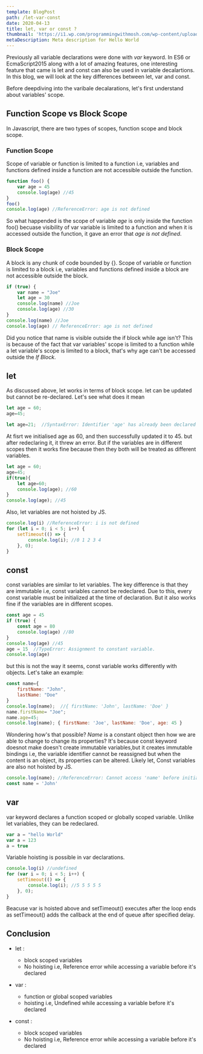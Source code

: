 ```yaml
---
template: BlogPost
path: /let-var-const
date: 2020-04-13
title: let, var or const ?
thumbnail: 'https://i1.wp.com/programmingwithmosh.com/wp-content/uploads/2019/03/javascript-736400_960_720.png?fit=720%2C720&ssl=1'
metaDescription: Meta description for Hello World
---
```



Previously all variable declarations were done with *var* keyword. In ES6 or EcmaScript2015 along with a lot of amazing features, one interesting feature that came is let and const can also be used in variable decalartions. In this blog, we will look at the key differences between let, var and const.

Before deepdiving into the varibale decalarations, let's first understand about variables' scope.

## Function Scope vs Block Scope

In Javascript, there are two types of scopes, function scope and block scope.
### Function Scope
Scope of variable or function is limited to a function i.e, variables and functions defined inside a function are not accessible outside the function.

``` js
function foo() {
    var age = 45
    console.log(age) //45
}
foo()
console.log(age) //ReferenceError: age is not defined
```
So what happended is the scope of variable _age_ is only inside the function foo() becuase visibility of var variable is limited to a function and when it is accessed outside the function, it gave an error that *age is not defined*.
### Block Scope
A block is any chunk of code bounded by {}. Scope of variable or function is limited to a block i.e, variables and functions defined inside a block are not accessible outside the block.

``` js
if (true) {
    var name = "Joe"
    let age = 30
    console.log(name) //Joe
    console.log(age) //30
}
console.log(name) //Joe
console.log(age) // ReferenceError: age is not defined
```
Did you notice that name is visible outside the if block while age isn't? This is because of the fact that var variables' scope is limited to a function while a let variable's scope is limited to a block, that's why age can't be accessed outside the *If Block*.
## let

As discussed above, let works in terms of block scope. let can be updated but cannot be re-declared. Let's see what does it mean

``` js
let age = 60;
age=45;

let age=21;  //SyntaxError: Identifier 'age' has already been declared
```
At fisrt we initialised age as 60, and then successfully updated it to 45. but after redeclaring it, it threw an error. But if the variables are in different scopes then it works fine because then they both will be treated as different variables.
``` js
let age = 60;
age=45;
if(true){
    let age=60;
    console.log(age); //60
}
console.log(age); //45
```
Also, let variables are not hoisted by JS.
``` js
console.log(i) //ReferenceError: i is not defined
for (let i = 0; i < 5; i++) {
    setTimeout(() => {
        console.log(i); //0 1 2 3 4
    }, 0);
}
```

## const

const variables are similar to let variables. The key difference is that they are immutable i.e, const variables cannot be redeclared.  Due to this, every const variable must be initialized at the time of declaration. But it also works fine if the variables are in different scopes.
``` js
const age = 45
if (true) {
    const age = 80
    console.log(age) //80
}
console.log(age) //45
age = 15  //TypeError: Assignment to constant variable.
console.log(age) 
```
but this is not the way it seems, const variable works differently with objects. Let's take an example:
```js
const name={
    firstName: "John",
    lastName: "Doe"
}
console.log(name);  //{ firstName: 'John', lastName: 'Doe' }
name.firstName= "Joe";
name.age=45;
console.log(name); { firstName: 'Joe', lastName: 'Doe', age: 45 }
```
Wondering how's that possible? *Name* is a constant object then how we are able to change to change its properties? It's because const keyword doesnot make doesn't create immutable variables,but it creates immutable bindings i.e, the variable identifier cannot be reassigned but when the content is an object, its properties can be altered. Likely let, Const variables are also not hoisted by JS.
``` js
console.log(name); //ReferenceError: Cannot access 'name' before initialization
const name = 'John'
```

## var

var keyword declares a function scoped or globally scoped variable. Unlike let variables, they can be redeclared. 
``` js
var a = "hello World"
var a = 123 
a = true
```

Variable hoisting is possible in var declarations.
``` js
console.log(i) //undefined
for (var i = 0; i < 5; i++) {
    setTimeout(() => {
        console.log(i); //5 5 5 5 5
    }, 0);
}
```
Beacuse var is hoisted above and setTimeout() executes after the loop ends as setTimeout() adds the callback at the end of queue after specified delay.

## Conclusion

* let :
    * block scoped variables
    * No hoisting i.e, Reference error while accessing a variable before it's declared

* var :
    * function or global scoped variables
    * hoisting i.e, Undefined while accessing a variable before it's declared

* const :
    * block scoped variables
    * No hoisting i.e, Reference error while accessing a variable before it's declared
<!-- Oh, and here's a great quote from this Wikipedia on
[salted duck eggs](https://en.wikipedia.org/wiki/Salted_duck_egg).

> A salted duck egg is a Chinese preserved food product made by soaking duck
> eggs in brine, or packing each egg in damp, salted charcoal. In Asian
> supermarkets, these eggs are sometimes sold covered in a thick layer of salted
> charcoal paste. The eggs may also be sold with the salted paste removed,
> wrapped in plastic, and vacuum packed. From the salt curing process, the
> salted duck eggs have a briny aroma, a gelatin-like egg white and a
> firm-textured, round yolk that is bright orange-red in color.

![Chinese Salty Egg](./salty_egg.jpg) -->
